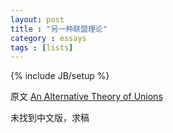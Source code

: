 ```yaml
---
layout: post
title : "另一种联盟理论"
category : essays
tags : [lists]
---
```

{% include JB/setup %}

原文 [An Alternative Theory of Unions](http://www.paulgraham.com/unions.html)  

未找到中文版，求稿   
